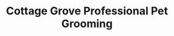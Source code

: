---
title: "Cottage Grove Professional Pet Grooming"
url: /cottage-grove/cottage-grove-professional-pet-grooming/
shop: pet grooming
---